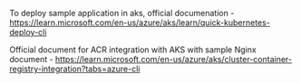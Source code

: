 To deploy sample application in aks, official documenation - https://learn.microsoft.com/en-us/azure/aks/learn/quick-kubernetes-deploy-cli

Official document for ACR integration with AKS with sample Nginx document - https://learn.microsoft.com/en-us/azure/aks/cluster-container-registry-integration?tabs=azure-cli


